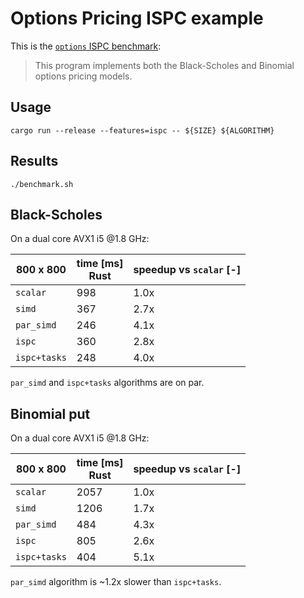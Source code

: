 # Options Pricing ISPC example

This is the [`options` ISPC benchmark][ispc]:

> This program implements both the Black-Scholes and 
> Binomial options pricing models.

## Usage

```
cargo run --release --features=ispc -- ${SIZE} ${ALGORITHM}
```

## Results

```
./benchmark.sh
```

## Black-Scholes

On a dual core AVX1 i5 @1.8 GHz:

| 800 x 800    | time [ms] <br> Rust | speedup vs `scalar` [-] |
|--------------|---------------------|-------------------------|
| `scalar`     |                998 | 1.0x                       |
| `simd`       |                367 | 2.7x                       |
| `par_simd`   |               246 | 4.1x                       |
| `ispc`       |                360 | 2.8x                       |
| `ispc+tasks` |               248 | 4.0x                       |

`par_simd` and `ispc+tasks` algorithms are on par.

## Binomial put

On a dual core AVX1 i5 @1.8 GHz:

| 800 x 800    | time [ms] <br> Rust | speedup vs `scalar` [-] |
|--------------|---------------------|-------------------------|
| `scalar`     |               2057 | 1.0x                       |
| `simd`       |               1206 | 1.7x                       |
| `par_simd`   |               484 | 4.3x                       |
| `ispc`       |                805 | 2.6x                       |
| `ispc+tasks` |               404 | 5.1x                       |

`par_simd` algorithm is ~1.2x slower than `ispc+tasks`.


[ispc]: https://github.com/ispc/ispc/tree/master/examples/options
